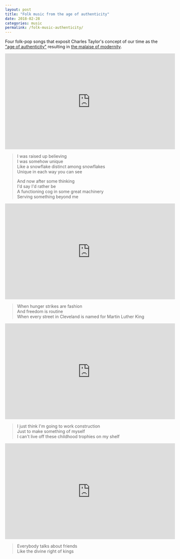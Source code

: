 ```yaml
---
layout: post
title: "Folk music from the age of authenticity"
date: 2018-02-28
categories: music
permalink: /folk-music-authenticity/
---
```


Four folk-pop songs that exposit Charles Taylor's concept of our time as the ["age of authenticity"](https://www.huffingtonpost.com/entry/charles-taylor-philosopher_us_58067afde4b0180a36e700f3) resulting in [the malaise of modernity](https://books.google.com/books/about/The_Malaise_of_Modernity.html?id=8XilSltUbyEC).

<iframe width="560" height="315" src="https://www.youtube-nocookie.com/embed/7HHgedNNQco?rel=0" frameborder="0" allow="autoplay; encrypted-media" allowfullscreen></iframe>

> I was raised up believing    
> I was somehow unique    
> Like a snowflake distinct among snowflakes    
> Unique in each way you can see
> 
> And now after some thinking    
> I'd say I'd rather be   
> A functioning cog in some great machinery    
> Serving something beyond me

<iframe width="560" height="315" src="https://www.youtube-nocookie.com/embed/_AiHvYlFYhA?rel=0" frameborder="0" allow="autoplay; encrypted-media" allowfullscreen></iframe>

> When hunger strikes are fashion    
> And freedom is routine    
> When every street in Cleveland is named for Martin Luther King

<iframe width="560" height="315" src="https://www.youtube-nocookie.com/embed/m4oJTE4ANwQ?rel=0" frameborder="0" allow="autoplay; encrypted-media" allowfullscreen></iframe>

> I just think I'm going to work construction    
> Just to make something of myself    
> I can't live off these childhood trophies on my shelf

<iframe width="560" height="315" src="https://www.youtube-nocookie.com/embed/Wh1GUWERZG4?rel=0" frameborder="0" allow="autoplay; encrypted-media" allowfullscreen></iframe>

> Everybody talks about friends    
> Like the divine right of kings    